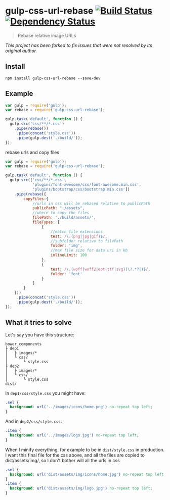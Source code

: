 # gulp-css-url-rebase [![Build Status](https://travis-ci.org/42Zavattas/gulp-css-url-rebase.svg?branch=master)](https://travis-ci.org/42Zavattas/gulp-css-url-rebase) [![Dependency Status](https://david-dm.org/42Zavattas/gulp-css-url-rebase.svg)](https://david-dm.org/42Zavattas/gulp-css-url-rebase)

> Rebase relative image URLs

_This project has been forked to fix issues that were not resolved by its original author._

## Install

    npm install gulp-css-url-rebase --save-dev

## Example

```javascript
var gulp = require('gulp');
var rebase = require('gulp-css-url-rebase');

gulp.task('default', function () {
  gulp.src('css/**/*.css')
    .pipe(rebase())
     .pipe(concat('style.css'))
     .pipe(gulp.dest('./build/'));
});
```

rebase urls and copy files

```javascript
var gulp = require('gulp');
var rebase = require('gulp-css-url-rebase');

gulp.task('default', function () {
  gulp.src(['css/**/*.css',
            'plugins/font-awesome/css/font-awesome.min.css',
            'plugins/bootstrap/css/bootstrap.min.css'])
    .pipe(rebase({
        copyFiles:{
            //urls in css will be rebased relative to publicPath
            publicPath: "./assets",
            //where to copy the files
            filePath: './build/assets/',
            fileTypes: [
                {
                    //match file extensions
                    test: /\.(png|jpg|gif)$/,
                    //subfolder relative to filePath
                    folder: 'img',
                    //max file size for data uri in kb
                    inlineLimit: 100
                },
                {
                    test: /\.(woff|woff2|eot|ttf|svg)(\?.*?|)$/,
                    folder: 'font'
                }
            ]
        }    
    }))
     .pipe(concat('style.css'))
     .pipe(gulp.dest('./build/'));
});
```

## What it tries to solve

Let's say you have this structure:

  
       
    bower_components
    ├ dep1
    │   ├ images/*
    │   └ css/
    │       └ style.css
    ├ dep2
    │   ├ images/*
    │   └ css/
    │       └ style.css
    dist/
    
In `dep1/css/style.css` you might have:

```css
.sel {
  background: url('../images/icons/home.png') no-repeat top left;
}
```

And in `dep2/css/style.css`:

```css
.item {
  background: url('../images/logo.jpg') no-repeat top left;
}
```

When I minify everything, for example to be in `dist/style.css` in
production. I want this final file for the css above, 
and all the files are copied to dist/assets/img/, so I don't bother will all the urls in css 

```css
.sel {
  background: url('dist/assets/img/icons/home.jpg') no-repeat top left;
}
.item {
  background: url('dist/assets/img/logo.jpg') no-repeat top left;
}
```

